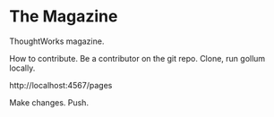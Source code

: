 # The Magazine

ThoughtWorks magazine.

How to contribute. Be a contributor on the git repo. Clone, run gollum locally.

http://localhost:4567/pages

Make changes. Push.